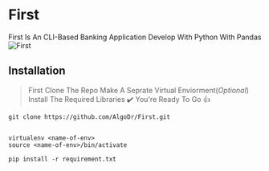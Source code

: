 # First
First Is An CLI-Based Banking Application Develop With Python With Pandas
![First](https://i.dlpng.com/static/png/6774220_preview.png)


## Installation

> First Clone The Repo
> Make A Seprate Virtual Enviorment(*Optional*)
> Install The Required Libraries :heavy_check_mark:
You're Ready To Go :+1:

```
git clone https://github.com/AlgoDr/First.git


virtualenv <name-of-env>
source <name-of-env>/bin/activate

pip install -r requirement.txt

```

